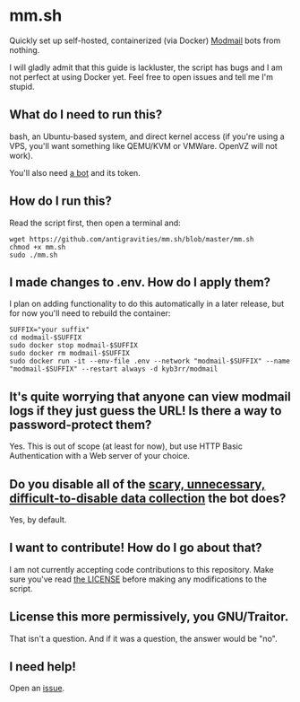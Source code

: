 # mm.sh

Quickly set up self-hosted, containerized (via Docker) [Modmail](https://github.com/kyb3r/modmail) bots from nothing.

I will gladly admit that this guide is lackluster, the script has bugs and I am not perfect at using Docker yet. Feel free to open issues and tell me I'm stupid.

## What do I need to run this?

bash, an Ubuntu-based system, and direct kernel access (if you're using a VPS, you'll want something like QEMU/KVM or VMWare. OpenVZ will not work).

You'll also need [a bot](https://discordapp.com/developers/applications/me) and its token.

## How do I run this?

Read the script first, then open a terminal and:
```
wget https://github.com/antigravities/mm.sh/blob/master/mm.sh
chmod +x mm.sh
sudo ./mm.sh
```

## I made changes to .env. How do I apply them?

I plan on adding functionality to do this automatically in a later release, but for now you'll need to rebuild the container:

```
SUFFIX="your suffix"
cd modmail-$SUFFIX
sudo docker stop modmail-$SUFFIX
sudo docker rm modmail-$SUFFIX
sudo docker run -it --env-file .env --network "modmail-$SUFFIX" --name "modmail-$SUFFIX" --restart always -d kyb3rr/modmail
```

## It's quite worrying that anyone can view modmail logs if they just guess the URL! Is there a way to password-protect them?

Yes. This is out of scope (at least for now), but use HTTP Basic Authentication with a Web server of your choice.

## Do you disable all of the [scary, unnecessary, difficult-to-disable data collection](https://github.com/kyb3r/modmail/blob/master/PRIVACY.md) the bot does?

Yes, by default.

## I want to contribute! How do I go about that?

I am not currently accepting code contributions to this repository. Make sure you've read [the LICENSE](https://github.com/antigravities/mm.sh/blob/master/LICENSE) before making any modifications to the script.

## License this more permissively, you GNU/Traitor.

That isn't a question. And if it was a question, the answer would be "no".

## I need help!

Open an [issue](https://github.com/antigravities/mm.sh/issues).
